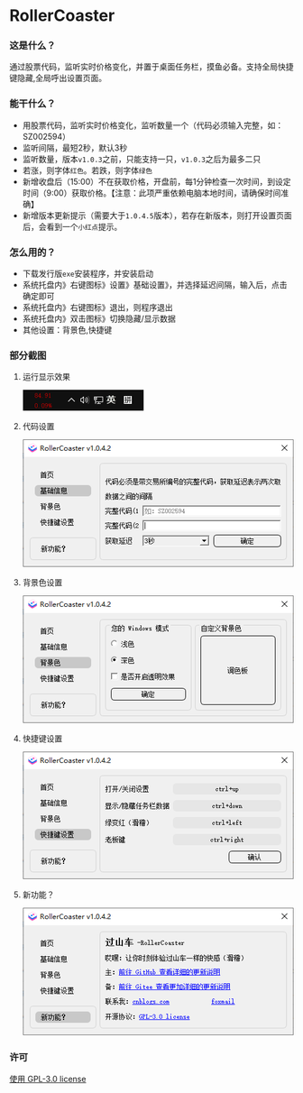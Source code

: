 # RollerCoaster

### 这是什么？

通过股票代码，监听实时价格变化，并置于桌面任务栏，摸鱼必备。支持全局快捷键隐藏,全局呼出设置页面。

### 能干什么？

- 用股票代码，监听实时价格变化，监听数量一个（代码必须输入完整，如：SZ002594）
- 监听间隔，最短2秒，默认3秒
- 监听数量，版本`v1.0.3`之前，只能支持一只，`v1.0.3`之后为最多二只
- 若涨，则字体`红色`。若跌，则字体`绿色`
- 新增收盘后（15:00）不在获取价格，开盘前，每1分钟检查一次时间，到设定时间（9:00）获取价格。【注意：此项严重依赖电脑本地时间，请确保时间准确】
- 新增版本更新提示（需要大于`1.0.4.5`版本），若存在新版本，则打开设置页面后，会看到一个`小红点`提示。

### 怎么用的？

- 下载发行版`exe`安装程序，并安装启动
- 系统托盘内》右键图标》设置》基础设置》，并选择延迟间隔，输入后，点击确定即可
- 系统托盘内》右键图标》退出，则程序退出
- 系统托盘内》双击图标》切换隐藏/显示数据
- 其他设置：背景色,快捷键

### 部分截图

1. 运行显示效果

   ![01.png](./readme/01.png)

2. 代码设置

   ![02.png](./readme/02.png)
3. 背景色设置

   ![03.png](./readme/03.png)

4. 快捷键设置

   ![04.png](./readme/04.png)

5. 新功能？

   ![05.png](./readme/05.png)

### 许可

[使用 GPL-3.0 license](https://www.gnu.org/licenses/gpl-3.0.html)